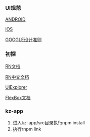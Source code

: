 ### UI规范
[ANDROID](https://material.google.com/)

[IOS](https://developer.apple.com/ios/human-interface-guidelines/)

[GOOGLE设计准则](http://www.google.com/design/)

### 初探

[RN文档](https://facebook.github.io/react-native/docs/getting-started.html)

[RN中文文档](http://reactnative.cn/)

[UIExplorer](https://github.com/facebook/react-native/tree/master/Examples/UIExplorer)

[FlexBox文档](http://www.ruanyifeng.com/blog/2015/07/flex-grammar.html)

### kz-app
1. 进入kz-app/src目录执行npm install
2. 执行rnpm link
